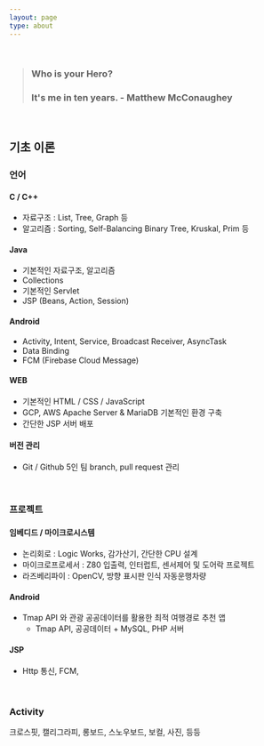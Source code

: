 ```yaml
---
layout: page
type: about
---
```


<br>

> ### Who is your Hero?  
> ### It's me in ten years. - Matthew McConaughey

<br>

## 기초 이론

### 언어

#### C / C++

- 자료구조 : List, Tree, Graph 등  
- 알고리즘 : Sorting, Self-Balancing Binary Tree, Kruskal, Prim 등

#### Java

- 기본적인 자료구조, 알고리즘
- Collections
- 기본적인 Servlet
- JSP (Beans, Action, Session)

#### Android

- Activity, Intent, Service, Broadcast Receiver, AsyncTask
- Data Binding
- FCM (Firebase Cloud Message)

#### WEB

- 기본적인 HTML / CSS / JavaScript
- GCP, AWS Apache Server & MariaDB 기본적인 환경 구축
- 간단한 JSP 서버 배포

#### 버전 관리

- Git / Github 5인 팀 branch, pull request 관리

<br>

### 프로젝트

#### 임베디드 / 마이크로시스템

- 논리회로 : Logic Works, 감가산기, 간단한 CPU 설계
- 마이크로프로세서 : Z80 입출력, 인터럽트, 센서제어 및 도어락 프로젝트
- 라즈베리파이 : OpenCV, 방향 표시판 인식 자동운행차량

#### Android

- Tmap API 와 관광 공공데이터를 활용한 최적 여행경로 추천 앱
  - Tmap API, 공공데이터 + MySQL, PHP 서버


#### JSP

- Http 통신, FCM, 

<br>

### Activity

크로스핏, 캘리그라피, 롱보드, 스노우보드, 보컬, 사진, 등등